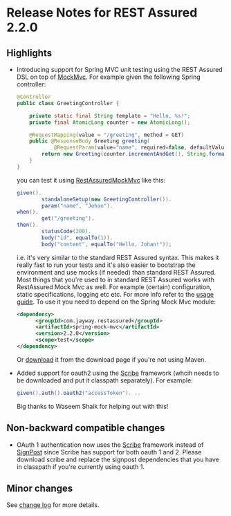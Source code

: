 # Release Notes for REST Assured 2.2.0 #

## Highlights ##
* Introducing support for Spring MVC unit testing using the REST Assured DSL on top of [MockMvc](http://docs.spring.io/spring/docs/4.0.0.RELEASE/javadoc-api/org/springframework/test/web/servlet/MockMvc.html). For example given the following Spring controller:
  
  ```java
  @Controller
  public class GreetingController {
  
      private static final String template = "Hello, %s!";
      private final AtomicLong counter = new AtomicLong();
  
      @RequestMapping(value = "/greeting", method = GET)
      public @ResponseBody Greeting greeting(
              @RequestParam(value="name", required=false, defaultValue="World") String name) {
          return new Greeting(counter.incrementAndGet(), String.format(template, name));
      }
  }
  ```
  you can test it using [RestAssuredMockMvc](http://static.javadoc.io/com.jayway.restassured/spring-mock-mvc/2.4.1/com/jayway/restassured/module/mockmvc/RestAssuredMockMvc.html) like this:
  
  ```java
  given().
          standaloneSetup(new GreetingController()).
          param("name", "Johan").
  when().
          get("/greeting").
  then().
          statusCode(200).
          body("id", equalTo(1)).
          body("content", equalTo("Hello, Johan!"));  
  ```
  i.e. it's very similar to the standard REST Assured syntax. This makes it really fast to run your tests and it's also easier to bootstrap the environment and use mocks (if needed) than standard REST Assured. Most things that you're used to in standard REST Assured works with RestAssured Mock Mvc as well. For example (certain) configuration, static specifications, logging etc etc. For more info refer to the [usage guide](Usage#spring-mock-mvc-module). To use it you need to depend on the Spring Mock Mvc module:
  
  ```xml
  <dependency>
        <groupId>com.jayway.restassured</groupId>
        <artifactId>spring-mock-mvc</artifactId>
        <version>2.2.0</version>
        <scope>test</scope>
  </dependency>
  ```
  Or [download](https://rest-assured.googlecode.com/files/spring-mock-mvc-2.2.0-dist.zip) it from the download page if you're not using Maven.
* Added support for oauth2 using the [Scribe](https://github.com/fernandezpablo85/scribe-java) framework (whcih needs to be downloaded and put it classpath separately). For example:
  
  ```java
  given().auth().oauth2("accessToken"). .. 
  ```
  Big thanks to Waseem Shaik for helping out with this!

## Non-backward compatible changes ##
* OAuth 1 authentication now uses the [Scribe](https://github.com/fernandezpablo85/scribe-java)  framework instead of [SignPost](https://code.google.com/p/oauth-signpost/) since Scribe has support for both oauth 1 and 2. Please download scribe and replace the signpost dependencies that you have in classpath if you're currently using oauth 1.

## Minor changes ##
See [change log](http://github.com/jayway/rest-assured/raw/master/changelog.txt) for more details.